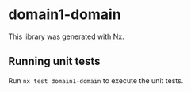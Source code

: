 # domain1-domain

This library was generated with [Nx](https://nx.dev).

## Running unit tests

Run `nx test domain1-domain` to execute the unit tests.
